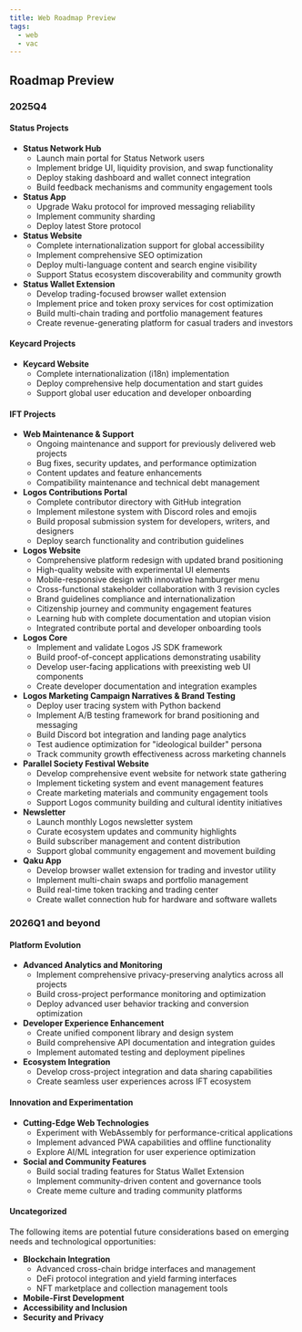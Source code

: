 ```yaml
---
title: Web Roadmap Preview
tags:
  - web
  - vac
---
```


## Roadmap Preview

### 2025Q4

#### Status Projects
- **Status Network Hub**
    - Launch main portal for Status Network users
    - Implement bridge UI, liquidity provision, and swap functionality
    - Deploy staking dashboard and wallet connect integration
    - Build feedback mechanisms and community engagement tools
- **Status App**
    - Upgrade Waku protocol for improved messaging reliability
    - Implement community sharding
    - Deploy latest Store protocol
- **Status Website**
    - Complete internationalization support for global accessibility
    - Implement comprehensive SEO optimization
    - Deploy multi-language content and search engine visibility
    - Support Status ecosystem discoverability and community growth
- **Status Wallet Extension**
    - Develop trading-focused browser wallet extension
    - Implement price and token proxy services for cost optimization
    - Build multi-chain trading and portfolio management features
    - Create revenue-generating platform for casual traders and investors

#### Keycard Projects
- **Keycard Website**
    - Complete internationalization (i18n) implementation
    - Deploy comprehensive help documentation and start guides
    - Support global user education and developer onboarding

#### IFT Projects
- **Web Maintenance & Support**
    - Ongoing maintenance and support for previously delivered web projects
    - Bug fixes, security updates, and performance optimization
    - Content updates and feature enhancements
    - Compatibility maintenance and technical debt management
- **Logos Contributions Portal**
    - Complete contributor directory with GitHub integration
    - Implement milestone system with Discord roles and emojis
    - Build proposal submission system for developers, writers, and designers
    - Deploy search functionality and contribution guidelines
- **Logos Website**
    - Comprehensive platform redesign with updated brand positioning
    - High-quality website with experimental UI elements
    - Mobile-responsive design with innovative hamburger menu
    - Cross-functional stakeholder collaboration with 3 revision cycles
    - Brand guidelines compliance and internationalization
    - Citizenship journey and community engagement features
    - Learning hub with complete documentation and utopian vision
    - Integrated contribute portal and developer onboarding tools
- **Logos Core**
    - Implement and validate Logos JS SDK framework
    - Build proof-of-concept applications demonstrating usability
    - Develop user-facing applications with preexisting web UI components
    - Create developer documentation and integration examples
- **Logos Marketing Campaign Narratives & Brand Testing**
    - Deploy user tracing system with Python backend
    - Implement A/B testing framework for brand positioning and messaging
    - Build Discord bot integration and landing page analytics
    - Test audience optimization for "ideological builder" persona
    - Track community growth effectiveness across marketing channels
- **Parallel Society Festival Website**
    - Develop comprehensive event website for network state gathering
    - Implement ticketing system and event management features
    - Create marketing materials and community engagement tools
    - Support Logos community building and cultural identity initiatives
- **Newsletter**
    - Launch monthly Logos newsletter system
    - Curate ecosystem updates and community highlights
    - Build subscriber management and content distribution
    - Support global community engagement and movement building
- **Qaku App**
    - Develop browser wallet extension for trading and investor utility
    - Implement multi-chain swaps and portfolio management
    - Build real-time token tracking and trading center
    - Create wallet connection hub for hardware and software wallets

### 2026Q1 and beyond

#### Platform Evolution
- **Advanced Analytics and Monitoring**
    - Implement comprehensive privacy-preserving analytics across all projects
    - Build cross-project performance monitoring and optimization
    - Deploy advanced user behavior tracking and conversion optimization
- **Developer Experience Enhancement**
    - Create unified component library and design system
    - Build comprehensive API documentation and integration guides
    - Implement automated testing and deployment pipelines
- **Ecosystem Integration**
    - Develop cross-project integration and data sharing capabilities
    - Create seamless user experiences across IFT ecosystem

#### Innovation and Experimentation
- **Cutting-Edge Web Technologies**
    - Experiment with WebAssembly for performance-critical applications
    - Implement advanced PWA capabilities and offline functionality
    - Explore AI/ML integration for user experience optimization
- **Social and Community Features**
    - Build social trading features for Status Wallet Extension
    - Implement community-driven content and governance tools
    - Create meme culture and trading community platforms

#### Uncategorized
The following items are potential future considerations based on emerging needs and technological opportunities:

- **Blockchain Integration**
    - Advanced cross-chain bridge interfaces and management
    - DeFi protocol integration and yield farming interfaces
    - NFT marketplace and collection management tools
- **Mobile-First Development**
- **Accessibility and Inclusion**
- **Security and Privacy**
